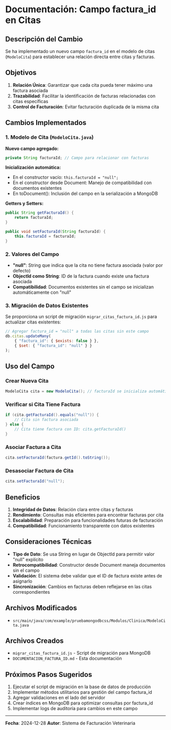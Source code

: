 # Documentación: Campo factura_id en Citas

## Descripción del Cambio

Se ha implementado un nuevo campo `factura_id` en el modelo de citas (`ModeloCita`) para establecer una relación directa entre citas y facturas.

## Objetivos

1. **Relación Única**: Garantizar que cada cita pueda tener máximo una factura asociada
2. **Trazabilidad**: Facilitar la identificación de facturas relacionadas con citas específicas
3. **Control de Facturación**: Evitar facturación duplicada de la misma cita

## Cambios Implementados

### 1. Modelo de Cita (`ModeloCita.java`)

**Nuevo campo agregado:**
```java
private String facturaId; // Campo para relacionar con facturas
```

**Inicialización automática:**
- En el constructor vacío: `this.facturaId = "null";`
- En el constructor desde Document: Manejo de compatibilidad con documentos existentes
- En toDocument(): Inclusión del campo en la serialización a MongoDB

**Getters y Setters:**
```java
public String getFacturaId() {
    return facturaId;
}

public void setFacturaId(String facturaId) {
    this.facturaId = facturaId;
}
```

### 2. Valores del Campo

- **"null"**: String que indica que la cita no tiene factura asociada (valor por defecto)
- **ObjectId como String**: ID de la factura cuando existe una factura asociada
- **Compatibilidad**: Documentos existentes sin el campo se inicializan automáticamente con "null"

### 3. Migración de Datos Existentes

Se proporciona un script de migración `migrar_citas_factura_id.js` para actualizar citas existentes:

```javascript
// Agregar factura_id = "null" a todas las citas sin este campo
db.citas.updateMany(
    { "factura_id": { $exists: false } },
    { $set: { "factura_id": "null" } }
);
```

## Uso del Campo

### Crear Nueva Cita
```java
ModeloCita cita = new ModeloCita(); // facturaId se inicializa automáticamente como "null"
```

### Verificar si Cita Tiene Factura
```java
if (cita.getFacturaId().equals("null")) {
    // Cita sin factura asociada
} else {
    // Cita tiene factura con ID: cita.getFacturaId()
}
```

### Asociar Factura a Cita
```java
cita.setFacturaId(factura.getId().toString());
```

### Desasociar Factura de Cita
```java
cita.setFacturaId("null");
```

## Beneficios

1. **Integridad de Datos**: Relación clara entre citas y facturas
2. **Rendimiento**: Consultas más eficientes para encontrar facturas por cita
3. **Escalabilidad**: Preparación para funcionalidades futuras de facturación
4. **Compatibilidad**: Funcionamiento transparente con datos existentes

## Consideraciones Técnicas

- **Tipo de Dato**: Se usa String en lugar de ObjectId para permitir valor "null" explícito
- **Retrocompatibilidad**: Constructor desde Document maneja documentos sin el campo
- **Validación**: El sistema debe validar que el ID de factura existe antes de asignarlo
- **Sincronización**: Cambios en facturas deben reflejarse en las citas correspondientes

## Archivos Modificados

- `src/main/java/com/example/pruebamongodbcss/Modulos/Clinica/ModeloCita.java`

## Archivos Creados

- `migrar_citas_factura_id.js` - Script de migración para MongoDB
- `DOCUMENTACION_FACTURA_ID.md` - Esta documentación

## Próximos Pasos Sugeridos

1. Ejecutar el script de migración en la base de datos de producción
2. Implementar métodos utilitarios para gestión del campo factura_id
3. Agregar validaciones en el lado del servidor
4. Crear índices en MongoDB para optimizar consultas por factura_id
5. Implementar logs de auditoría para cambios en este campo

---
**Fecha**: 2024-12-28
**Autor**: Sistema de Facturación Veterinaria 